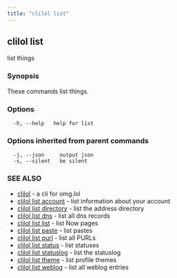 ```yaml
---
title: "clilol list"
---
```

## clilol list

list things

### Synopsis

These commands list things.

### Options

```
  -h, --help   help for list
```

### Options inherited from parent commands

```
  -j, --json     output json
  -s, --silent   be silent
```

### SEE ALSO

* [clilol](clilol.md)	 - a cli for omg.lol
* [clilol list account](clilol_list_account.md)	 - list information about your account
* [clilol list directory](clilol_list_directory.md)	 - list the address directory
* [clilol list dns](clilol_list_dns.md)	 - list all dns records
* [clilol list list](clilol_list_list.md)	 - list Now pages
* [clilol list paste](clilol_list_paste.md)	 - list pastes
* [clilol list purl](clilol_list_purl.md)	 - list all PURLs
* [clilol list status](clilol_list_status.md)	 - list statuses
* [clilol list statuslog](clilol_list_statuslog.md)	 - list the statuslog
* [clilol list theme](clilol_list_theme.md)	 - list profile themes
* [clilol list weblog](clilol_list_weblog.md)	 - list all weblog entries


